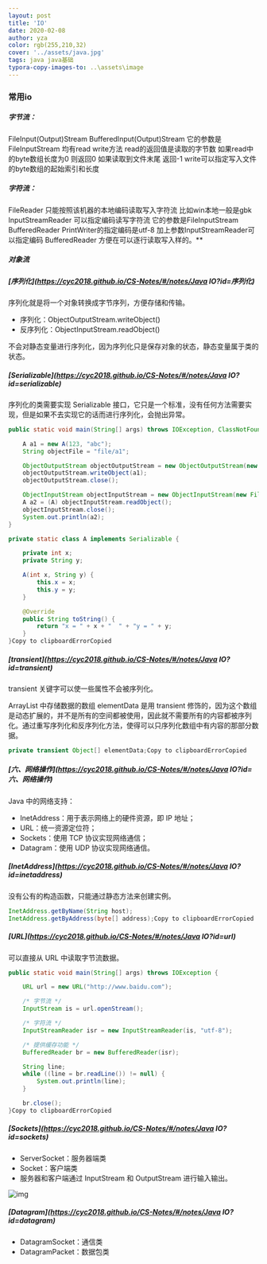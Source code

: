 ```yaml
---
layout: post
title: 'IO'
date: 2020-02-08
author: yza
color: rgb(255,210,32)
cover: '../assets/java.jpg'
tags: java java基础
typora-copy-images-to: ..\assets\image
---
```


### 常用io

##### 字节流：

FileInput(Output)Stream 
BufferedInput(Output)Stream 它的参数是FileInputStream
均有read write方法
read的返回值是读取的字节数 如果read中的byte数组长度为0 则返回0
如果读取到文件末尾 返回-1
write可以指定写入文件的byte数组的起始索引和长度

##### 字符流：

FileReader 只能按照该机器的本地编码读取写入字符流 比如win本地一般是gbk
InputStreamReader 可以指定编码读写字符流 它的参数是FileInputStream
BufferedReader PrintWriter的指定编码是utf-8 加上参数InputStreamReader可以指定编码 BufferedReader 方便在可以逐行读取写入样的。**

##### 对象流

##### [序列化](https://cyc2018.github.io/CS-Notes/#/notes/Java IO?id=序列化)

序列化就是将一个对象转换成字节序列，方便存储和传输。

- 序列化：ObjectOutputStream.writeObject()
- 反序列化：ObjectInputStream.readObject()

不会对静态变量进行序列化，因为序列化只是保存对象的状态，静态变量属于类的状态。

##### [Serializable](https://cyc2018.github.io/CS-Notes/#/notes/Java IO?id=serializable)

序列化的类需要实现 Serializable 接口，它只是一个标准，没有任何方法需要实现，但是如果不去实现它的话而进行序列化，会抛出异常。

```java
public static void main(String[] args) throws IOException, ClassNotFoundException {

    A a1 = new A(123, "abc");
    String objectFile = "file/a1";

    ObjectOutputStream objectOutputStream = new ObjectOutputStream(new FileOutputStream(objectFile));
    objectOutputStream.writeObject(a1);
    objectOutputStream.close();

    ObjectInputStream objectInputStream = new ObjectInputStream(new FileInputStream(objectFile));
    A a2 = (A) objectInputStream.readObject();
    objectInputStream.close();
    System.out.println(a2);
}

private static class A implements Serializable {

    private int x;
    private String y;

    A(int x, String y) {
        this.x = x;
        this.y = y;
    }

    @Override
    public String toString() {
        return "x = " + x + "  " + "y = " + y;
    }
}Copy to clipboardErrorCopied
```

##### [transient](https://cyc2018.github.io/CS-Notes/#/notes/Java IO?id=transient)

transient 关键字可以使一些属性不会被序列化。

ArrayList 中存储数据的数组 elementData 是用 transient 修饰的，因为这个数组是动态扩展的，并不是所有的空间都被使用，因此就不需要所有的内容都被序列化。通过重写序列化和反序列化方法，使得可以只序列化数组中有内容的那部分数据。

```java
private transient Object[] elementData;Copy to clipboardErrorCopied
```

##### [六、网络操作](https://cyc2018.github.io/CS-Notes/#/notes/Java IO?id=六、网络操作)

Java 中的网络支持：

- InetAddress：用于表示网络上的硬件资源，即 IP 地址；
- URL：统一资源定位符；
- Sockets：使用 TCP 协议实现网络通信；
- Datagram：使用 UDP 协议实现网络通信。

##### [InetAddress](https://cyc2018.github.io/CS-Notes/#/notes/Java IO?id=inetaddress)

没有公有的构造函数，只能通过静态方法来创建实例。

```java
InetAddress.getByName(String host);
InetAddress.getByAddress(byte[] address);Copy to clipboardErrorCopied
```

##### [URL](https://cyc2018.github.io/CS-Notes/#/notes/Java IO?id=url)

可以直接从 URL 中读取字节流数据。

```java
public static void main(String[] args) throws IOException {

    URL url = new URL("http://www.baidu.com");

    /* 字节流 */
    InputStream is = url.openStream();

    /* 字符流 */
    InputStreamReader isr = new InputStreamReader(is, "utf-8");

    /* 提供缓存功能 */
    BufferedReader br = new BufferedReader(isr);

    String line;
    while ((line = br.readLine()) != null) {
        System.out.println(line);
    }

    br.close();
}Copy to clipboardErrorCopied
```

##### [Sockets](https://cyc2018.github.io/CS-Notes/#/notes/Java IO?id=sockets)

- ServerSocket：服务器端类
- Socket：客户端类
- 服务器和客户端通过 InputStream 和 OutputStream 进行输入输出。

![img]({{site.baseurl}}/assets/image/socket.png)



##### [Datagram](https://cyc2018.github.io/CS-Notes/#/notes/Java IO?id=datagram)

- DatagramSocket：通信类
- DatagramPacket：数据包类